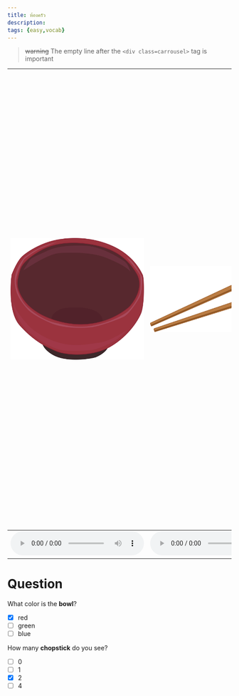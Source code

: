 ```yaml
---
title: ห้องครัว
description: 
tags: {easy,vocab}
---
```


> ~~warning~~ The empty line after the `<div class=carrousel>` tag is important

<div class=carrousel>

|![](/media/onthetable/bowl.svg)|![](/media/onthetable/chopsticks.svg)|![](/media/onthetable/knife.svg) |
|-------------------------------|-------------------------------------|---------------------------------|
|![](https://en-audio.howtopronounce.com/28e23dd5d83ef3f15577cf55738ece3c.mp3)|![](https://en-audio.howtopronounce.com/28e23dd5d83ef3f15577cf55738ece3c.mp3)|![](https://en-audio.howtopronounce.com/28e23dd5d83ef3f15577cf55738ece3c.mp3)|

</div>

# Question

What color is the **bowl**?

- [x] red
- [ ] green
- [ ] blue

How many **chopstick** do you see?

- [ ] 0
- [ ] 1
- [x] 2
- [ ] 4
